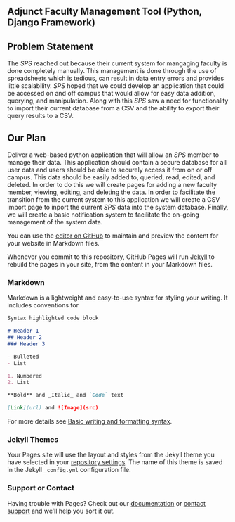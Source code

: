 ## Adjunct Faculty Management Tool (Python, Django Framework)

## Problem Statement

The _SPS_ reached out because their current system for mangaging faculty is done completely manually. This management is done through the use of spreadsheets which is tedious, can result in data entry errors and provides little scalability. _SPS_ hoped that we could develop an application that could be accessed on and off campus that would allow for easy data addition, querying, and manipulation. Along with this _SPS_ saw a need for functionality to import their current database from a CSV and the ability to export their query results to a CSV.

## Our Plan

Deliver a web-based python application that will allow an _SPS_ member to manage their data. This application should contain a secure database for all user data and users should be able to securely access it from on or off campus. This data should be easily added to, queried, read, edited, and deleted. In order to do this we will create pages for adding a new faculty member, viewing, editing, and deleting the data. In order to facilitate the transition from the current system to this application we will create a CSV import page to inport the current _SPS_ data into the system database. Finally, we will create a basic notification system to facilitate the on-going management of the system data.

You can use the [editor on GitHub](https://github.com/cs481-ekh/f21-famada/edit/gh-pages/index.md) to maintain and preview the content for your website in Markdown files.

Whenever you commit to this repository, GitHub Pages will run [Jekyll](https://jekyllrb.com/) to rebuild the pages in your site, from the content in your Markdown files.

### Markdown

Markdown is a lightweight and easy-to-use syntax for styling your writing. It includes conventions for

```markdown
Syntax highlighted code block

# Header 1
## Header 2
### Header 3

- Bulleted
- List

1. Numbered
2. List

**Bold** and _Italic_ and `Code` text

[Link](url) and ![Image](src)
```

For more details see [Basic writing and formatting syntax](https://docs.github.com/en/github/writing-on-github/getting-started-with-writing-and-formatting-on-github/basic-writing-and-formatting-syntax).

### Jekyll Themes

Your Pages site will use the layout and styles from the Jekyll theme you have selected in your [repository settings](https://github.com/cs481-ekh/f21-famada/settings/pages). The name of this theme is saved in the Jekyll `_config.yml` configuration file.

### Support or Contact

Having trouble with Pages? Check out our [documentation](https://docs.github.com/categories/github-pages-basics/) or [contact support](https://support.github.com/contact) and we’ll help you sort it out.
